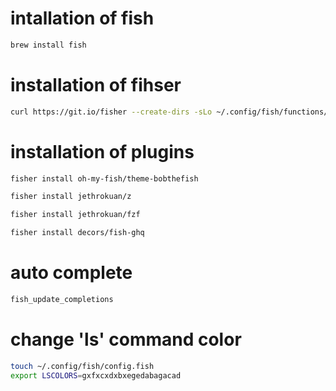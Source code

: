 # intallation of fish
```sh
brew install fish
````

# installation of fihser
```sh
curl https://git.io/fisher --create-dirs -sLo ~/.config/fish/functions/fisher.fish
```

# installation of plugins
```sh
fisher install oh-my-fish/theme-bobthefish

fisher install jethrokuan/z

fisher install jethrokuan/fzf

fisher install decors/fish-ghq
```

# auto complete
```sh
fish_update_completions
```

# change 'ls' command color 
```sh
touch ~/.config/fish/config.fish
export LSCOLORS=gxfxcxdxbxegedabagacad
```
